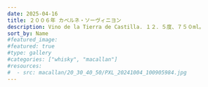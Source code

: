 ```yaml
---
date: 2025-04-16
title: ２００６年 カベルネ・ソーヴィニヨン
description: Vino de la Tierra de Castilla. １２．５度、７５０ml。
sort_by: Name
#featured_image: 
#featured: true
#type: gallery
#categories: ["whisky", "macallan"]
#resources:
#  - src: macallan/20_30_40_50/PXL_20241004_100905984.jpg
---
```

